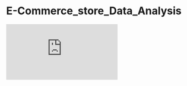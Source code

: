 # E-Commerce_store_Data_Analysis

![Screenshot_20240816_181120_Doc Scanner](https://github.com/Vedantt2308/Namma_Yatri_Data_Analyse/blob/main/Namma%20Yatri.pdf)
